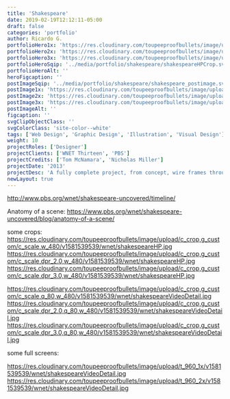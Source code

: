 ```yaml
---
title: 'Shakespeare'
date: 2019-02-19T12:12:11-05:00
draft: false
categories: 'portfolio'
author: Ricardo G.
portfolioHero1x: 'https://res.cloudinary.com/toupeeproofbullets/image/upload/q_80,t_portfolio_hero_16_9/v1581539539/wnet/shakespeareHP.jpg'
portfolioHero2x: 'https://res.cloudinary.com/toupeeproofbullets/image/upload/q_80,t_portfolio_hero_2x/v1581539539/wnet/shakespeareHP.jpg'
portfolioHero3x: 'https://res.cloudinary.com/toupeeproofbullets/image/upload/q_80,t_portfolio_hero_3x/v1581539539/wnet/shakespeareHP.jpg'
portfolioHeroSqip: '../media/portfolio/shakespeare/shakespeareHPCrop.svg'
portfolioHeroAlt: ''
heroFigcaption: ''
postImageSqip: '../media/portfolio/shakespeare/shakespeare_postimage.svg'
postImage1x: 'https://res.cloudinary.com/toupeeproofbullets/image/upload/t_hp_portfolio/v1581539539/wnet/shakespeareHP.jpg'
postImage2x: 'https://res.cloudinary.com/toupeeproofbullets/image/upload/t_hp_portfolio_2x/v1581539539/wnet/shakespeareHP.jpg'
postImage3x: 'https://res.cloudinary.com/toupeeproofbullets/image/upload/t_hp_portfolio_3x/v1581539539/wnet/shakespeareHP.jpg'
postImageAlt: ''
figcaption: ''
svgClipObjectClass: ''
svgColorClass: 'site-color--white'
tags: ['Web Design', 'Graphic Design', 'Illustration', 'Visual Design']
weight: 10
projectRoles: ['Designer']
projectClients: ['WNET Thirteen', 'PBS']
projectCredits: ['Tom McNamara', 'Nicholas Miller']
projectDate: '2013'
projectDesc: 'A fully complete project, from concept, wire frames through website to additional Illustrations and posters'
newLayout: true
---
```



http://www.pbs.org/wnet/shakespeare-uncovered/timeline/

Anatomy of a scene:
https://www.pbs.org/wnet/shakespeare-uncovered/blog/anatomy-of-a-scene/


some crops:
https://res.cloudinary.com/toupeeproofbullets/image/upload/c_crop,g_custom/c_scale,w_480/v1581539539/wnet/shakespeareHP.jpg
https://res.cloudinary.com/toupeeproofbullets/image/upload/c_crop,g_custom/c_scale,dpr_2.0,w_480/v1581539539/wnet/shakespeareHP.jpg
https://res.cloudinary.com/toupeeproofbullets/image/upload/c_crop,g_custom/c_scale,dpr_3.0,w_480/v1581539539/wnet/shakespeareHP.jpg


https://res.cloudinary.com/toupeeproofbullets/image/upload/c_crop,g_custom/c_scale,q_80,w_480/v1581539539/wnet/shakespeareVideoDetail.jpg
https://res.cloudinary.com/toupeeproofbullets/image/upload/c_crop,g_custom/c_scale,dpr_2.0,q_80,w_480/v1581539539/wnet/shakespeareVideoDetail.jpg
https://res.cloudinary.com/toupeeproofbullets/image/upload/c_crop,g_custom/c_scale,dpr_3.0,q_80,w_480/v1581539539/wnet/shakespeareVideoDetail.jpg

some full screens:

https://res.cloudinary.com/toupeeproofbullets/image/upload/t_960_1x/v1581539539/wnet/shakespeareVideoDetail.jpg
https://res.cloudinary.com/toupeeproofbullets/image/upload/t_960_2x/v1581539539/wnet/shakespeareVideoDetail.jpg
